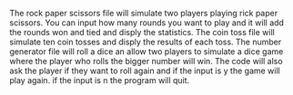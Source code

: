 The rock paper scissors file will simulate two players playing rick paper scissors. You can input how many rounds you want to play and it will add the rounds won and tied and disply the statistics. 
The coin toss file will simulate ten coin tosses and disply the results of each toss.
The number generator file will roll a dice an allow two players to simulate a dice game where the player who rolls the bigger number will win. The code will also ask the player if they want to roll again and if the input is y the game will play again. if the input is n the program will quit. 
